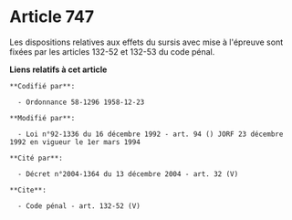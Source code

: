# Article 747

Les dispositions relatives aux effets du sursis avec mise à l'épreuve sont fixées par les articles 132-52 et 132-53 du code
pénal.

**Liens relatifs à cet article**

	**Codifié par**:

	  - Ordonnance 58-1296 1958-12-23

	**Modifié par**:

	  - Loi n°92-1336 du 16 décembre 1992 - art. 94 () JORF 23 décembre 1992 en vigueur le 1er mars 1994

	**Cité par**:

	  - Décret n°2004-1364 du 13 décembre 2004 - art. 32 (V)

	**Cite**:

	  - Code pénal - art. 132-52 (V)
